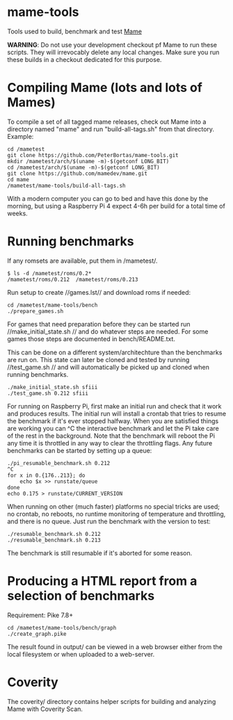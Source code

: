 # **mame-tools** #

Tools used to build, benchmark and test [Mame](https://github.com/mamedev/mame)

**WARNING**: Do not use your development checkout pf Mame to run these
scripts. They will irrevocably delete any local changes. Make sure you
run these builds in a checkout dedicated for this purpose.

Compiling Mame (lots and lots of Mames)
=======================================

To compile a set of all tagged mame releases, check out Mame into a
directory named "mame" and run "build-all-tags.sh" from that
directory. Example:

```
cd /mametest
git clone https://github.com/PeterBortas/mame-tools.git
mkdir /mametest/arch/$(uname -m)-$(getconf LONG_BIT)
cd /mametest/arch/$(uname -m)-$(getconf LONG_BIT)
git clone https://github.com/mamedev/mame.git
cd mame
/mametest/mame-tools/build-all-tags.sh
```

With a modern computer you can go to bed and have this done by the
morning, but using a Raspberry Pi 4 expect 4-6h per build for a total
time of weeks.

Running benchmarks
==================

If any romsets are available, put them in /mametest/<mame version>.
```
$ ls -d /mametest/roms/0.2*
/mametest/roms/0.212  /mametest/roms/0.213
```

Run setup to create //games.lst// and download roms if needed:
```
cd /mametest/mame-tools/bench
./prepare_games.sh
```

For games that need preparation before they can be started
run //make_initial_state.sh <game>// and do whatever steps are
needed. For some games those steps are documented in bench/README.txt.

This can be done on a different system/architechture than the
benchmarks are run on. This state can later be cloned and tested by
running //test_game.sh <mame version> <game>// and will automatically
be picked up and cloned when running benchmarks.
```
./make_initial_state.sh sfiii
./test_game.sh 0.212 sfiii
```

For running on Raspberry Pi, first make an initial run and check that
it work and produces results. The initial run will install a crontab
that tries to resume the benchmark if it's ever stopped halfway. When
you are satisfied things are working you can ^C the interactive
benchmark and let the Pi take care of the rest in the background. Note
that the benchmark will reboot the Pi any time it is throttled in any
way to clear the throttling flags. Any future benchmarks can be
started by setting up a queue:

```
./pi_resumable_benchmark.sh 0.212
^C
for x in 0.{176..213}; do
    echo $x >> runstate/queue
done
echo 0.175 > runstate/CURRENT_VERSION
```

When running on other (much faster) platforms no special tricks are
used; no crontab, no reboots, no runtime monitoring of temperature and
throttling, and there is no queue. Just run the benchmark with the
version to test:

```
./resumable_benchmark.sh 0.212
./resumable_benchmark.sh 0.213
```

The benchmark is still resumable if it's aborted for some reason.

Producing a HTML report from a selection of benchmarks
======================================================

Requirement: Pike 7.8+

```
cd /mametest/mame-tools/bench/graph
./create_graph.pike
```

The result found in output/ can be viewed in a web browser either from
the local filesystem or when uploaded to a web-server.

Coverity
========
The coverity/ directory contains helper scripts for building and
analyzing Mame with Coverity Scan.

